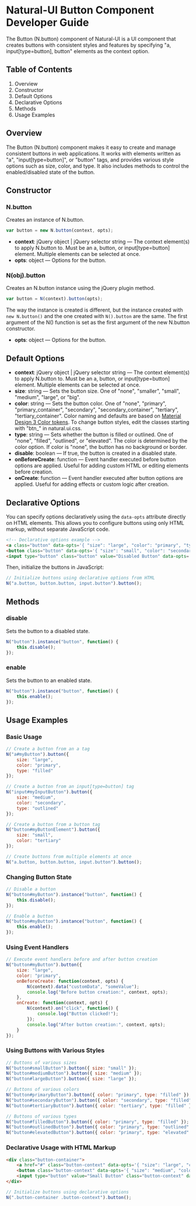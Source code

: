# Natural-UI Button Component Developer Guide

The Button (N.button) component of Natural-UI is a UI component that creates buttons with consistent styles and features by specifying "a, input[type=button], button" elements as the context option.

## Table of Contents

1. Overview
2. Constructor
3. Default Options
4. Declarative Options
5. Methods
6. Usage Examples

## Overview

The Button (N.button) component makes it easy to create and manage consistent buttons in web applications. It works with elements written as "a", "input[type=button]", or "button" tags, and provides various style options such as size, color, and type. It also includes methods to control the enabled/disabled state of the button.

## Constructor

### N.button

Creates an instance of N.button.

```javascript
var button = new N.button(context, opts);
```

- **context**: jQuery object | jQuery selector string — The context element(s) to apply N.button to. Must be an a, button, or input[type=button] element. Multiple elements can be selected at once.
- **opts**: object — Options for the button.

### N(obj).button

Creates an N.button instance using the jQuery plugin method.

```javascript
var button = N(context).button(opts);
```

The way the instance is created is different, but the instance created with `new N.button()` and the one created with `N().button` are the same. The first argument of the N() function is set as the first argument of the new N.button constructor.

- **opts**: object — Options for the button.

## Default Options

- **context**: jQuery object | jQuery selector string — The context element(s) to apply N.button to. Must be an a, button, or input[type=button] element. Multiple elements can be selected at once.
- **size**: string — Sets the button size. One of "none", "smaller", "small", "medium", "large", or "big".
- **color**: string — Sets the button color. One of "none", "primary", "primary_container", "secondary", "secondary_container", "tertiary", "tertiary_container". Color naming and defaults are based on [Material Design 3 Color tokens](https://m3.material.io/foundations/design-tokens/overview). To change button styles, edit the classes starting with "btn_" in natural.ui.css.
- **type**: string — Sets whether the button is filled or outlined. One of "none", "filled", "outlined", or "elevated". The color is determined by the color option. If color is "none", the button has no background or border.
- **disable**: boolean — If true, the button is created in a disabled state.
- **onBeforeCreate**: function — Event handler executed before button options are applied. Useful for adding custom HTML or editing elements before creation.
- **onCreate**: function — Event handler executed after button options are applied. Useful for adding effects or custom logic after creation.

## Declarative Options

You can specify options declaratively using the `data-opts` attribute directly on HTML elements. This allows you to configure buttons using only HTML markup, without separate JavaScript code.

```html
<!-- Declarative options example -->
<a class="button" data-opts='{ "size": "large", "color": "primary", "type": "filled" }'>Large Button</a>
<button class="button" data-opts='{ "size": "small", "color": "secondary", "type": "outlined" }'>Small Button</button>
<input type="button" class="button" value="Disabled Button" data-opts='{ "disable": true }'>
```

Then, initialize the buttons in JavaScript:

```javascript
// Initialize buttons using declarative options from HTML
N("a.button, button.button, input.button").button();
```

## Methods

### disable

Sets the button to a disabled state.

```javascript
N("button").instance("button", function() {
    this.disable();
});
```

### enable

Sets the button to an enabled state.

```javascript
N("button").instance("button", function() {
    this.enable();
});
```

## Usage Examples

### Basic Usage

```javascript
// Create a button from an a tag
N("a#myButton").button({
    size: "large",
    color: "primary",
    type: "filled"
});

// Create a button from an input[type=button] tag
N("input#myInputButton").button({
    size: "medium",
    color: "secondary",
    type: "outlined"
});

// Create a button from a button tag
N("button#myButtonElement").button({
    size: "small",
    color: "tertiary"
});

// Create buttons from multiple elements at once
N("a.button, button.button, input.button").button();
```

### Changing Button State

```javascript
// Disable a button
N("button#myButton").instance("button", function() {
    this.disable();
});

// Enable a button
N("button#myButton").instance("button", function() {
    this.enable();
});
```

### Using Event Handlers

```javascript
// Execute event handlers before and after button creation
N("button#myButton").button({
    size: "large",
    color: "primary",
    onBeforeCreate: function(context, opts) {
        N(context).data("customData", "someValue");
        console.log("Before button creation:", context, opts);
    },
    onCreate: function(context, opts) {
        N(context).on("click", function() {
            console.log("Button clicked!");
        });
        console.log("After button creation:", context, opts);
    }
});
```

### Using Buttons with Various Styles

```javascript
// Buttons of various sizes
N("button#smallButton").button({ size: "small" });
N("button#mediumButton").button({ size: "medium" });
N("button#largeButton").button({ size: "large" });

// Buttons of various colors
N("button#primaryButton").button({ color: "primary", type: "filled" });
N("button#secondaryButton").button({ color: "secondary", type: "filled" });
N("button#tertiaryButton").button({ color: "tertiary", type: "filled" });

// Buttons of various types
N("button#filledButton").button({ color: "primary", type: "filled" });
N("button#outlinedButton").button({ color: "primary", type: "outlined" });
N("button#elevatedButton").button({ color: "primary", type: "elevated" });
```

### Declarative Usage with HTML Markup

```html
<div class="button-container">
    <a href="#" class="button-context" data-opts='{ "size": "large", "color": "primary", "type": "filled" }'>Large Button</a>
    <button class="button-context" data-opts='{ "size": "medium", "color": "secondary", "type": "outlined" }'>Medium Button</button>
    <input type="button" value="Small Button" class="button-context" data-opts='{ "size": "small", "color": "tertiary", "type": "elevated" }'>
</div>
```

```javascript
// Initialize buttons using declarative options
N(".button-container .button-context").button();
```
